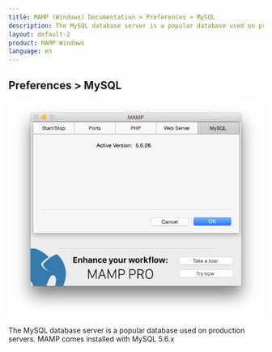 ```yaml
---
title: MAMP (Windows) Documentation > Preferences > MySQL
description: The MySQL database server is a popular database used on production servers. MAMP comes installed with MySQL.
layout: default-2
product: MAMP Windows
language: en
---
```


## Preferences > MySQL

![MAMP](/en/MAMP-Mac/Preferences/MySQL/MySQL.png)

The MySQL database server is a popular database used on production servers. MAMP comes installed with MySQL 5.6.x
